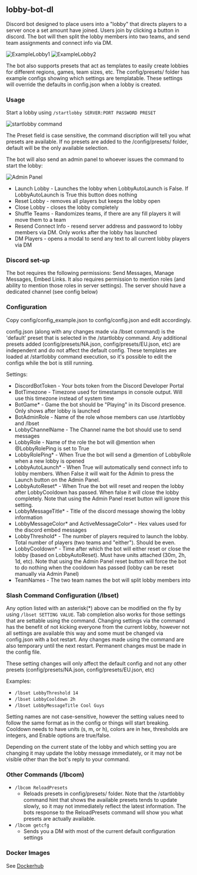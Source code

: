 ## lobby-bot-dl
Discord bot designed to place users into a "lobby" that directs players to a server once a set amount have joined. 
Users join by clicking a button in discord.
The bot will then split the lobby members into two teams, and send team assignments and connect info via DM.

![ExampleLobby1](https://i.imgur.com/0UdUNIs.png) ![ExampleLobby2](https://i.imgur.com/VuqXvMy.png)

The bot also supports presets that act as templates to easily create lobbies for different regions, games, team sizes, etc.
The config/presets/ folder has example configs showing which settings are templatable. These settings will override the defaults in config.json when a lobby is created.

### Usage

Start a lobby using ```/startlobby SERVER:PORT PASSWORD PRESET```

![startlobby command](https://i.imgur.com/FFCDylQ.png)

The Preset field is case sensitive, the command discription will tell you what presets are available.
If no presets are added to the /config/presets/ folder, default will be the only available selection.

The bot will also send an admin panel to whoever issues the command to start the lobby:

![Admin Panel](https://i.imgur.com/urofBgA.png)

- Launch Lobby - Launches the lobby when LobbyAutoLaunch is False. If LobbyAutoLaunch is True this button does nothing
- Reset Lobby - removes all players but keeps the lobby open
- Close Lobby - closes the lobby completely
- Shuffle Teams - Randomizes teams, if there are any fill players it will move them to a team
- Resend Connect Info - resend server address and password to lobby members via DM. Only works after the lobby has launched
- DM Players - opens a modal to send any text to all current lobby players via DM

### Discord set-up
The bot requires the following permissions: Send Messages, Manage Messages, Embed Links. It also requires permission to mention roles (and ability to mention those roles in server settings).
The server should have a dedicated channel (see config below)

### Configuration
Copy config/config_example.json to config/config.json and edit accordingly. 

config.json (along with any changes made via /lbset command) is the 'default' preset that is selected in the /startlobby command.
Any additional presets added (config/presets/NA.json, config/presets/EU.json, etc) are independent and do not affect the default config.
These templates are loaded at /startlobby command execution, so it's possible to edit the configs while the bot is still running.

Settings:
- DiscordBotToken - Your bots token from the Discord Developer Portal
- BotTimezone - Timezone used for timestamps in console output. Will use this timezone instead of system time
- BotGame* - Game the bot should be "Playing" in its Discord presence. Only shows after lobby is launched
- BotAdminRole - Name of the role whose members can use /startlobby and /lbset
- LobbyChannelName - The Channel name the bot should use to send messages
- LobbyRole - Name of the role the bot will @mention when @LobbyRolePing is set to True
- LobbyRolePing* - When True the bot will send a @mention of LobbyRole when a new lobby is opened
- LobbyAutoLaunch* - When True will automatically send connect info to lobby members. When False it will wait for the Admin to press the Launch button on the Admin Panel.
- LobbyAutoReset* - When True the bot will reset and reopen the lobby after LobbyCooldown has passed. When false it will close the lobby completely. Note that using the Admin Panel reset button will ignore this setting.
- LobbyMessageTitle* - Title of the discord message showing the lobby information
- LobbyMessageColor* and ActiveMessageColor* - Hex values used for the discord embed messages
- LobbyThreshold* - The number of players required to launch the lobby. Total number of players (two teams and "either"). Should be even.
- LobbyCooldown* - Time after which the bot will either reset or close the lobby (based on LobbyAutoReset). Must have units attached (30m, 2h, 1d, etc). Note that using the Admin Panel reset button will force the bot to do nothing when the cooldown has passed (lobby can be reset manually via Admin Panel)
- TeamNames - The two team names the bot will split lobby members into

### Slash Command Configuration (/lbset)
Any option listed with an asterisk(*) above can be modified on the fly by using ```/lbset SETTING VALUE```. Tab completion also works for those settings that are settable using the command.
Changing settings via the command has the benefit of not kicking everyone from the current lobby, however not all settings are available this way and some must be changed via config.json with a bot restart. 
Any changes made using the command are also temporary until the next restart. Permanent changes must be made in the config file.

These setting changes will only affect the default config and not any other presets (config/presets/NA.json, config/presets/EU.json, etc)

Examples:
- ```/lbset LobbyThreshold 14```
- ```/lbset LobbyCooldown 2h```
- ```/lbset LobbyMessageTitle Cool Guys```

Setting names are not case-sensitive, however the setting values need to follow the same format as in the config or things will start breaking.
Cooldown needs to have units (s, m, or h), colors are in hex, thresholds are integers, and Enable options are true/false.

Depending on the current state of the lobby and which setting you are changing it may update the lobby message immediately, or it may not be visible other than the bot's reply to your command.

### Other Commands (/lbcom)

- ```/lbcom ReloadPresets```
  - Reloads presets in config/presets/ folder. Note that the /startlobby command hint that shows the available presets tends to update slowly, so it may not immediately reflect the latest information. The bots response to the ReloadPresets command will show you what presets are actually available.
- ```/lbcom getcfg```
  -  Sends you a DM with most of the current default configuration settings

### Docker Images
See [Dockerhub](https://hub.docker.com/r/erkston/lobby-bot-dl)